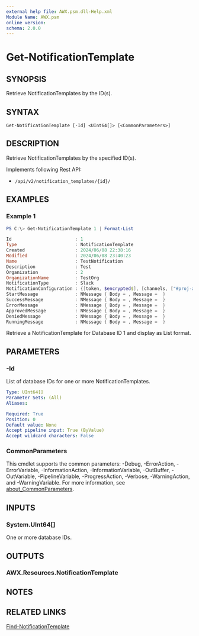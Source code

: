 ```yaml
---
external help file: AWX.psm.dll-Help.xml
Module Name: AWX.psm
online version:
schema: 2.0.0
---
```


# Get-NotificationTemplate

## SYNOPSIS
Retrieve NotificationTemplates by the ID(s).

## SYNTAX

```
Get-NotificationTemplate [-Id] <UInt64[]> [<CommonParameters>]
```

## DESCRIPTION
Retrieve NotificationTemplates by the specified ID(s).

Implements following Rest API:  
- `/api/v2/notification_templates/{id}/`  

## EXAMPLES

### Example 1
```powershell
PS C:\> Get-NotificationTemplate 1 | Format-List

Id                        : 1
Type                      : NotificationTemplate
Created                   : 2024/06/08 22:38:16
Modified                  : 2024/06/08 23:40:23
Name                      : TestNotification
Description               : Test
Organization              : 2
OrganizationName          : TestOrg
NotificationType          : Slack
NotificationConfiguration : {[token, $encrypted$], [channels, ["#proj-ansible"]], [hex_color, ]}
StartMessage              : NMessage { Body = , Message =  }
SuccessMessage            : NMessage { Body = , Message =  }
ErrorMessage              : NMessage { Body = , Message =  }
ApprovedMessage           : NMessage { Body = , Message =  }
DeniedMessage             : NMessage { Body = , Message =  }
RunningMessage            : NMessage { Body = , Message =  }
```

Retrieve a NotificationTemplate for Database ID 1 and display as List format.

## PARAMETERS

### -Id
List of database IDs for one or more NotificationTemplates.

```yaml
Type: UInt64[]
Parameter Sets: (All)
Aliases:

Required: True
Position: 0
Default value: None
Accept pipeline input: True (ByValue)
Accept wildcard characters: False
```

### CommonParameters
This cmdlet supports the common parameters: -Debug, -ErrorAction, -ErrorVariable, -InformationAction, -InformationVariable, -OutBuffer, -OutVariable, -PipelineVariable, -ProgressAction, -Verbose, -WarningAction, and -WarningVariable. For more information, see [about_CommonParameters](http://go.microsoft.com/fwlink/?LinkID=113216).

## INPUTS

### System.UInt64[]
One or more database IDs.

## OUTPUTS

### AWX.Resources.NotificationTemplate
## NOTES

## RELATED LINKS

[Find-NotificationTemplate](Find-NotificationTemplate.md)

